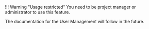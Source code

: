 !!! Warning "Usage restricted"
    You need to be project manager or administrator to use this feature.

The documentation for the User Management will follow in the future.

